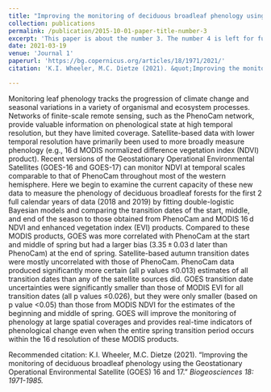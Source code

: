 ```yaml
---
title: "Improving the monitoring of deciduous broadleaf phenology using the Geostationary Operational Environmental Satellite (GOES) 16 and 17"
collection: publications
permalink: /publication/2015-10-01-paper-title-number-3
excerpt: 'This paper is about the number 3. The number 4 is left for future work.'
date: 2021-03-19
venue: 'Journal 1'
paperurl: 'https://bg.copernicus.org/articles/18/1971/2021/'
citation: 'K.I. Wheeler, M.C. Dietze (2021). &quot;Improving the monitoring of deciduous broadleaf phenology using the Geostationary Operational Environmental Satellite (GOES) 16 and 17.&quot; <i>Biogeosciences<i> 18: 1971-1985.' 

---
```

Monitoring leaf phenology tracks the progression of climate change and seasonal variations in a variety of organismal and ecosystem processes. Networks of finite-scale remote sensing, such as the PhenoCam network, provide valuable information on phenological state at high temporal resolution, but they have limited coverage. Satellite-based data with lower temporal resolution have primarily been used to more broadly measure phenology (e.g., 16 d MODIS normalized difference vegetation index (NDVI) product). Recent versions of the Geostationary Operational Environmental Satellites (GOES-16 and GOES-17) can monitor NDVI at temporal scales comparable to that of PhenoCam throughout most of the western hemisphere. Here we begin to examine the current capacity of these new data to measure the phenology of deciduous broadleaf forests for the first 2 full calendar years of data (2018 and 2019) by fitting double-logistic Bayesian models and comparing the transition dates of the start, middle, and end of the season to those obtained from PhenoCam and MODIS 16 d NDVI and enhanced vegetation index (EVI) products. Compared to these MODIS products, GOES was more correlated with PhenoCam at the start and middle of spring but had a larger bias (3.35 ± 0.03 d later than PhenoCam) at the end of spring. Satellite-based autumn transition dates were mostly uncorrelated with those of PhenoCam. PhenoCam data produced significantly more certain (all p values ≤0.013) estimates of all transition dates than any of the satellite sources did. GOES transition date uncertainties were significantly smaller than those of MODIS EVI for all transition dates (all p values ≤0.026), but they were only smaller (based on p value <0.05) than those from MODIS NDVI for the estimates of the beginning and middle of spring. GOES will improve the monitoring of phenology at large spatial coverages and provides real-time indicators of phenological change even when the entire spring transition period occurs within the 16 d resolution of these MODIS products.


Recommended citation: K.I. Wheeler, M.C. Dietze (2021). “Improving the monitoring of deciduous broadleaf phenology using the Geostationary Operational Environmental Satellite (GOES) 16 and 17.” <i>Biogeosciences<i> 18: 1971-1985. 